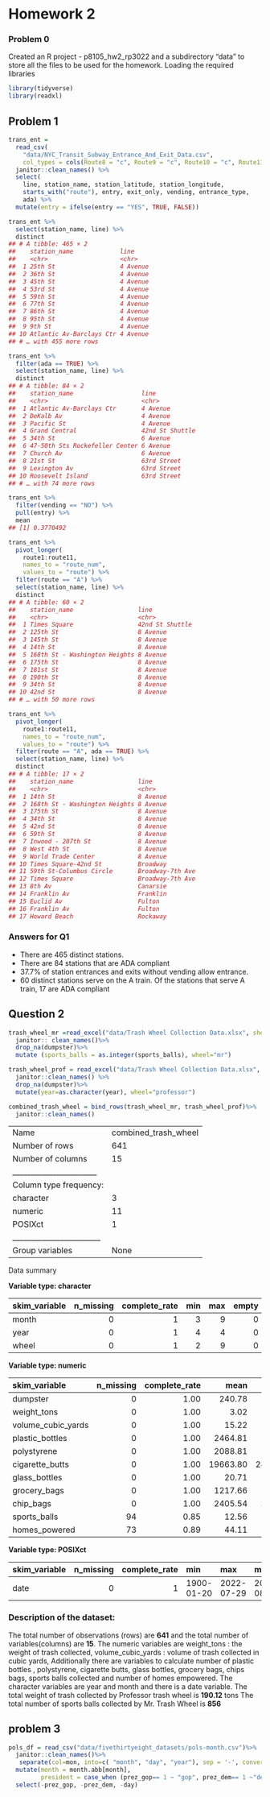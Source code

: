 Homework 2
================

### Problem 0

Created an R project - p8105_hw2_rp3022 and a subdirectory “data” to
store all the files to be used for the homework. Loading the required
libraries

``` r
library(tidyverse)
library(readxl)
```

## Problem 1

``` r
trans_ent = 
  read_csv(
    "data/NYC_Transit_Subway_Entrance_And_Exit_Data.csv",
    col_types = cols(Route8 = "c", Route9 = "c", Route10 = "c", Route11 = "c")) %>% 
  janitor::clean_names() %>% 
  select(
    line, station_name, station_latitude, station_longitude, 
    starts_with("route"), entry, exit_only, vending, entrance_type, 
    ada) %>% 
  mutate(entry = ifelse(entry == "YES", TRUE, FALSE))
```

``` r
trans_ent %>% 
  select(station_name, line) %>% 
  distinct
## # A tibble: 465 × 2
##    station_name             line    
##    <chr>                    <chr>   
##  1 25th St                  4 Avenue
##  2 36th St                  4 Avenue
##  3 45th St                  4 Avenue
##  4 53rd St                  4 Avenue
##  5 59th St                  4 Avenue
##  6 77th St                  4 Avenue
##  7 86th St                  4 Avenue
##  8 95th St                  4 Avenue
##  9 9th St                   4 Avenue
## 10 Atlantic Av-Barclays Ctr 4 Avenue
## # … with 455 more rows
```

``` r
trans_ent %>% 
  filter(ada == TRUE) %>% 
  select(station_name, line) %>% 
  distinct
## # A tibble: 84 × 2
##    station_name                   line           
##    <chr>                          <chr>          
##  1 Atlantic Av-Barclays Ctr       4 Avenue       
##  2 DeKalb Av                      4 Avenue       
##  3 Pacific St                     4 Avenue       
##  4 Grand Central                  42nd St Shuttle
##  5 34th St                        6 Avenue       
##  6 47-50th Sts Rockefeller Center 6 Avenue       
##  7 Church Av                      6 Avenue       
##  8 21st St                        63rd Street    
##  9 Lexington Av                   63rd Street    
## 10 Roosevelt Island               63rd Street    
## # … with 74 more rows
```

``` r
trans_ent %>% 
  filter(vending == "NO") %>% 
  pull(entry) %>% 
  mean
## [1] 0.3770492
```

``` r
trans_ent %>% 
  pivot_longer(
    route1:route11,
    names_to = "route_num",
    values_to = "route") %>% 
  filter(route == "A") %>% 
  select(station_name, line) %>% 
  distinct
## # A tibble: 60 × 2
##    station_name                  line           
##    <chr>                         <chr>          
##  1 Times Square                  42nd St Shuttle
##  2 125th St                      8 Avenue       
##  3 145th St                      8 Avenue       
##  4 14th St                       8 Avenue       
##  5 168th St - Washington Heights 8 Avenue       
##  6 175th St                      8 Avenue       
##  7 181st St                      8 Avenue       
##  8 190th St                      8 Avenue       
##  9 34th St                       8 Avenue       
## 10 42nd St                       8 Avenue       
## # … with 50 more rows

trans_ent %>% 
  pivot_longer(
    route1:route11,
    names_to = "route_num",
    values_to = "route") %>% 
  filter(route == "A", ada == TRUE) %>% 
  select(station_name, line) %>% 
  distinct
## # A tibble: 17 × 2
##    station_name                  line            
##    <chr>                         <chr>           
##  1 14th St                       8 Avenue        
##  2 168th St - Washington Heights 8 Avenue        
##  3 175th St                      8 Avenue        
##  4 34th St                       8 Avenue        
##  5 42nd St                       8 Avenue        
##  6 59th St                       8 Avenue        
##  7 Inwood - 207th St             8 Avenue        
##  8 West 4th St                   8 Avenue        
##  9 World Trade Center            8 Avenue        
## 10 Times Square-42nd St          Broadway        
## 11 59th St-Columbus Circle       Broadway-7th Ave
## 12 Times Square                  Broadway-7th Ave
## 13 8th Av                        Canarsie        
## 14 Franklin Av                   Franklin        
## 15 Euclid Av                     Fulton          
## 16 Franklin Av                   Fulton          
## 17 Howard Beach                  Rockaway
```

### Answers for Q1

-   There are 465 distinct stations.
-   There are 84 stations that are ADA compliant
-   37.7% of station entrances and exits without vending allow entrance.
-   60 distinct stations serve on the A train. Of the stations that
    serve A train, 17 are ADA compliant

## Question 2

``` r
trash_wheel_mr =read_excel("data/Trash Wheel Collection Data.xlsx", sheet= "Mr. Trash Wheel", range ="A2:N549")%>%
  janitor:: clean_names()%>%
  drop_na(dumpster)%>%
  mutate (sports_balls = as.integer(sports_balls), wheel="mr")
```

``` r
trash_wheel_prof = read_excel("data/Trash Wheel Collection Data.xlsx", sheet= "Professor Trash Wheel", range ="A2:M96") %>%
  janitor::clean_names() %>% 
  drop_na(dumpster)%>%
  mutate(year=as.character(year), wheel="professor")
```

``` r
combined_trash_wheel = bind_rows(trash_wheel_mr, trash_wheel_prof)%>%
  janitor::clean_names()
```

|                                                  |                      |
|:-------------------------------------------------|:---------------------|
| Name                                             | combined_trash_wheel |
| Number of rows                                   | 641                  |
| Number of columns                                | 15                   |
| \_\_\_\_\_\_\_\_\_\_\_\_\_\_\_\_\_\_\_\_\_\_\_   |                      |
| Column type frequency:                           |                      |
| character                                        | 3                    |
| numeric                                          | 11                   |
| POSIXct                                          | 1                    |
| \_\_\_\_\_\_\_\_\_\_\_\_\_\_\_\_\_\_\_\_\_\_\_\_ |                      |
| Group variables                                  | None                 |

Data summary

**Variable type: character**

| skim_variable | n_missing | complete_rate | min | max | empty | n_unique | whitespace |
|:--------------|----------:|--------------:|----:|----:|------:|---------:|-----------:|
| month         |         0 |             1 |   3 |   9 |     0 |       13 |          0 |
| year          |         0 |             1 |   4 |   4 |     0 |        9 |          0 |
| wheel         |         0 |             1 |   2 |   9 |     0 |        2 |          0 |

**Variable type: numeric**

| skim_variable      | n_missing | complete_rate |     mean |       sd |     p0 |     p25 |     p50 |      p75 |      p100 | hist  |
|:-------------------|----------:|--------------:|---------:|---------:|-------:|--------:|--------:|---------:|----------:|:------|
| dumpster           |         0 |          1.00 |   240.78 |   166.88 |   1.00 |   81.00 |  227.00 |   387.00 |    547.00 | ▇▅▅▅▅ |
| weight_tons        |         0 |          1.00 |     3.02 |     0.84 |   0.61 |    2.48 |    3.08 |     3.62 |      5.62 | ▁▅▇▅▁ |
| volume_cubic_yards |         0 |          1.00 |    15.22 |     1.44 |   6.00 |   15.00 |   15.00 |    15.00 |     20.00 | ▁▁▁▇▁ |
| plastic_bottles    |         0 |          1.00 |  2464.81 |  1817.94 | 210.00 | 1110.00 | 2110.00 |  3100.00 |   9830.00 | ▇▆▁▁▁ |
| polystyrene        |         0 |          1.00 |  2088.81 |  1990.25 |  48.00 |  780.00 | 1460.00 |  2870.00 |  11528.00 | ▇▃▁▁▁ |
| cigarette_butts    |         0 |          1.00 | 19663.80 | 28187.00 | 900.00 | 4400.00 | 8000.00 | 23000.00 | 310000.00 | ▇▁▁▁▁ |
| glass_bottles      |         0 |          1.00 |    20.71 |    15.82 |   0.00 |    9.00 |   18.00 |    28.00 |    110.00 | ▇▃▁▁▁ |
| grocery_bags       |         0 |          1.00 |  1217.66 |  1634.36 |  24.00 |  360.00 |  780.00 |  1480.00 |  13450.00 | ▇▁▁▁▁ |
| chip_bags          |         0 |          1.00 |  2405.54 |  3050.01 | 180.00 |  800.00 | 1340.00 |  2684.00 |  20100.00 | ▇▁▁▁▁ |
| sports_balls       |        94 |          0.85 |    12.56 |     9.28 |   0.00 |    6.00 |   11.00 |    18.00 |     56.00 | ▇▅▂▁▁ |
| homes_powered      |        73 |          0.89 |    44.11 |    20.73 |   0.00 |   34.67 |   49.00 |    57.50 |     93.67 | ▂▃▇▅▁ |

**Variable type: POSIXct**

| skim_variable | n_missing | complete_rate | min        | max        | median     | n_unique |
|:--------------|----------:|--------------:|:-----------|:-----------|:-----------|---------:|
| date          |         0 |             1 | 1900-01-20 | 2022-07-29 | 2018-08-09 |      359 |

### Description of the dataset:

The total number of observations (rows) are **641** and the total number
of variables(columns) are **15**. The numeric variables are weight_tons
: the weight of trash collected, volume_cubic_yards : volume of trash
collected in cubic yards, Additionally there are variables to calculate
number of plastic bottles , polystyrene, cigarette butts, glass bottles,
grocery bags, chips bags, sports balls collected and number of homes
empowered. The character variables are year and month and there is a
date variable. The total weight of trash collected by Professor trash
wheel is **190.12** tons The total number of sports balls collected by
Mr. Trash Wheel is **856**

## problem 3

``` r
pols_df = read_csv("data/fivethirtyeight_datasets/pols-month.csv")%>%
  janitor::clean_names()%>%
   separate(col=mon, into=c( "month", "day", "year"), sep = '-', convert = TRUE)%>%
  mutate(month = month.abb[month],
         president = case_when (prez_gop== 1 ~ "gop", prez_dem== 1 ~"dem"))%>%
  select(-prez_gop, -prez_dem, -day)
```
